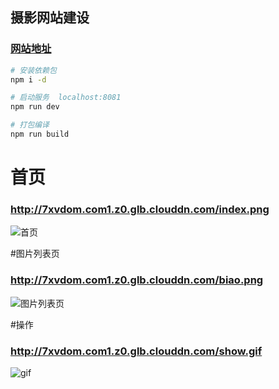 
## 摄影网站建设

### [网站地址](http://xyxiao.mom)

``` bash
# 安装依赖包
npm i -d

# 启动服务  localhost:8081
npm run dev

# 打包编译
npm run build
```

# 首页
### http://7xvdom.com1.z0.glb.clouddn.com/index.png
![首页](http://7xvdom.com1.z0.glb.clouddn.com/index.png)

#图片列表页
### http://7xvdom.com1.z0.glb.clouddn.com/biao.png
![图片列表页](http://7xvdom.com1.z0.glb.clouddn.com/biao.png)

#操作
### http://7xvdom.com1.z0.glb.clouddn.com/show.gif
![gif](http://7xvdom.com1.z0.glb.clouddn.com/show.gif)

